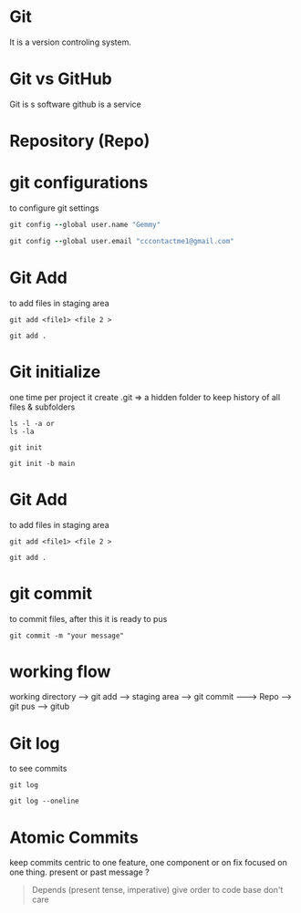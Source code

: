 # Git
It is a version controling system.

# Git vs GitHub
Git is s software
github is a service

# Repository (Repo)

# git configurations
to configure git settings
 ```for name
git config --global user.name "Gemmy"
 ```
    
 ```for email
git config --global user.email "cccontactme1@gmail.com"

 ```
# Git Add
 to add files in staging area
 ```git add
 git add <file1> <file 2 >
 ```
 ```git add all
 git add .
 ```

# Git initialize
one time per project
it create .git => a hidden folder to keep history of all files & subfolders

``` to see .git
ls -l -a or
ls -la
```
``` git init
git init
````
``` git init @ main
git init -b main
```
# Git Add
 to add files in staging area
 ```git add
 git add <file1> <file 2 >
 ```
 ```git add all
 git add .
 ```
 # git commit
 to commit files, after this it is ready to pus 
 ```git commit
 git commit -m "your message"
```
# working flow 
working directory --> git add --> staging area --> git commit ---> Repo --> git pus --> gitub 

# Git log
 to see commits
 ```git log
 git log
 ```
 ```git log in oneline 
 git log --oneline
 ```
# Atomic Commits 
keep commits centric to one feature, one component or on fix focused on one thing.
present or past message ?
> Depends (present tense, imperative)
> give order to code base
> don't care

